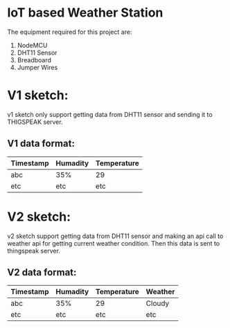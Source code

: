 # IoT based Weather Station
The equipment required for this project are:

1.	NodeMCU
2.	DHT11 Sensor
3.	Breadboard
4.	Jumper Wires

# V1 sketch:
v1 sketch only support getting data from DHT11 sensor and sending it to THIGSPEAK server.

## V1 data format:
| Timestamp | Humadity | Temperature |
| --------- | -------- | ----------- |
| abc       | 35%      | 29          |
| etc       | etc      | etc         |


# V2 sketch:
v2 sketch support getting data from DHT11 sensor and making an api call to weather api for getting current weather condition. Then this data is sent to thingspeak server.
## V2 data format:
| Timestamp | Humadity | Temperature | Weather |
| --------- | -------- | ----------- | ------- |
| abc       | 35%      | 29          | Cloudy  |
| etc       | etc      | etc         | etc     |

